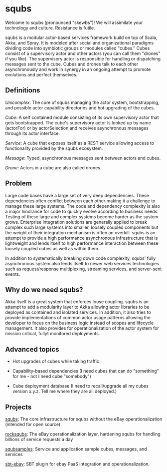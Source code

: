 squbs
=====

Welcome to squbs (pronounced "skewbs")! We will assimilate your technology and culture. Resistance is futile.

squbs is a modular actor-based services framework build on top of Scala, Akka, and Spray. It is modeled after social and organizational paradigms dividing code into symbiotic groups or modules called "cubes." Cubes consist of a supervisory actor and other actors (you can call them "drones" if you like). The supervisory actor is responsible for handling or dispatching messages sent to the cube. Cubes and drones talk to each other asynchronously and work in synergy in an ongoing attempt to promote evolutions and perfect themselves.


Definitions
-----------

*Unicomplex*: The core of squbs managing the actor system, bootstrapping, and possible actor capability directories and hot upgrading of the cubes.

*Cube*: A self contained module consisting of its own supervisory actor that gets bootstrapped. The cube's supervisory actor is looked up by name (actorFor) or by actorSelection and receives asynchronous messages through its actor interface.

*Service*: A cube that exposes itself as a REST service allowing access to functionality provided by the squbs ecosystem.

*Message*: Typed, asynchronous messages sent between actors and cubes.

*Drone*: Actors in a cube are also called drones.


Problem
-------

Large code bases have a large set of very deep dependencies. These dependencies often conflict between each other making it a challenge to manage these large systems. The code and dependency complexity is also a major hindrance for code to quickly evolve according to business needs. Testing of these large and complex systems become harder as the system grows. Enterprise integration solutions are generally applied to break complex such large systems into smaller, loosely coupled components but the weight of their integration mechanism is often an overkill. squbs is an attempt to provide a high performance asynchronous infrastructure that is lightweight and lends itself to high performance interaction between these loosely coupled cubes as well as within them.

In addition to systematically breaking down code complexity, squbs' fully asynchronous system also lends itself to newer web services technologies such as request/response multiplexing, streaming services, and server-sent events.


Why do we need squbs?
---------------------

Akka itself is a great system that enforces loose coupling. squbs is an attempt to add a modularity layer to Akka allowing actor libraries to be deployed as contained and isolated services. In addition, it also tries to provide implementations of common actor usage patterns allowing the developer to focus on the business logic instead of scopes and lifecycle management. It also provides for operationalization of the actor system for mission critical, fullyt monitored deployments.


Advanced topics
---------------

* Hot upgrades of cubes while taking traffic

* Capability-based dependencies (I need cubes that can do "something" for me - not I need cube "somebody")

* Cube deployment database (I need to recall/upgrade all my cubes version x.y.z. Tell me where they are all deployed.)


Projects
--------
[squbs](https://github.scm.corp.ebay.com/Raptor/squbs): The core infrastructure for squbs without the eBay operationalization (intended for open source)

[rocksqubs](https://github.scm.corp.ebay.com/Raptor/rocksqubs): The eBay operationalization layer, hardening squbs for handling billions of service requests a day

[squbsamples](https://github.scm.corp.ebay.com/Raptor/squbsamples): Service and application sample cubes, messages, and services

[sbt-ebay](https://github.scm.corp.ebay.com/Raptor/sbt-ebay): SBT plugin for ebay PaaS integration and operationalization.
